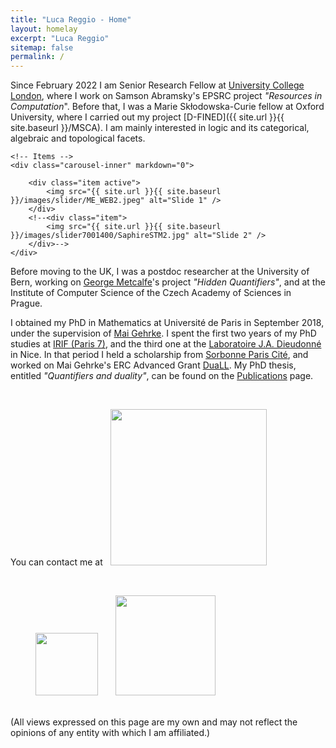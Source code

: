 ```yaml
---
title: "Luca Reggio - Home"
layout: homelay
excerpt: "Luca Reggio"
sitemap: false
permalink: /
---
```


Since February 2022 I am Senior Research Fellow at [University College London](https://www.ucl.ac.uk/), where I work on Samson Abramsky's EPSRC project _"Resources in Computation_". Before that, I was a Marie Skłodowska-Curie fellow at Oxford University, where I carried out my project [D-FINED]({{ site.url }}{{ site.baseurl }}/MSCA). 
I am mainly interested in logic and its categorical, algebraic and topological facets. 

<div markdown="0" id="carousel" class="carousel slide" data-ride="carousel" data-interval="5000" data-pause="hover" >
    <!-- Menu -->
    <!--<ol class="carousel-indicators">
        <li data-target="#carousel" data-slide-to="0" class="active"></li>
        <li data-target="#carousel" data-slide-to="1"></li>
        <li data-target="#carousel" data-slide-to="2"></li>
        <li data-target="#carousel" data-slide-to="3"></li>
        <li data-target="#carousel" data-slide-to="4"></li>
        <li data-target="#carousel" data-slide-to="5"></li>
        <li data-target="#carousel" data-slide-to="6"></li>
    </ol>-->

    <!-- Items -->
    <div class="carousel-inner" markdown="0">

        <div class="item active">
            <img src="{{ site.url }}{{ site.baseurl }}/images/slider/ME_WEB2.jpeg" alt="Slide 1" />
        </div>
        <!--<div class="item">
            <img src="{{ site.url }}{{ site.baseurl }}/images/slider7001400/SaphireSTM2.jpg" alt="Slide 2" />
        </div>-->
    </div>
  <!--<a class="left carousel-control" href="#carousel" role="button" data-slide="prev">
    <span class="glyphicon glyphicon-chevron-left" aria-hidden="true"></span>
    <span class="sr-only">Previous</span>
  </a>
  <a class="right carousel-control" href="#carousel" role="button" data-slide="next">
    <span class="glyphicon glyphicon-chevron-right" aria-hidden="true"></span>
    <span class="sr-only">Next</span>
  </a>-->
</div>

Before moving to the UK, I was a postdoc researcher at the University of Bern, working on [George Metcalfe](https://www.math.unibe.ch/about_us/personen/prof_dr_metcalfe_george/index_eng.html)'s project _"Hidden Quantifiers"_, and at the Institute of Computer Science of the Czech Academy of Sciences in Prague.

I obtained my PhD in Mathematics at Université de Paris in September 2018, under the supervision of [Mai Gehrke](https://math.unice.fr/~mgehrke/). I spent the first two years of my PhD studies at [IRIF (Paris 7)](https://www.irif.fr/en/index), and the third one at the [Laboratoire J.A. Dieudonné](https://math.unice.fr/) in Nice. In that period I held a scholarship from [Sorbonne Paris Cité](http://www.sorbonne-paris-cite.fr/en), and worked on Mai Gehrke's ERC Advanced Grant [DuaLL](https://www.irif.fr/~mgehrke/DuaLL.htm). My PhD thesis, entitled _"Quantifiers and duality"_, can be found on the [Publications](publications) page.

<br>

<p>You can contact me at &nbsp; 
  <img src="{{ site.url }}{{ site.baseurl }}/images/email-address.jpg" style="width: 250px"></p>


<br>

<figure class="fourth">
  <img src="{{ site.url }}{{ site.baseurl }}/images/shutdown.png" style="width: 100px">
  &nbsp; &nbsp; &nbsp;
  <img src="{{ site.url }}{{ site.baseurl }}/images/hk.jpg" style="width: 160px">
</figure>

<br>
(All views expressed on this page are my own and may not reflect the opinions of any entity with which I am affiliated.)

<br>
